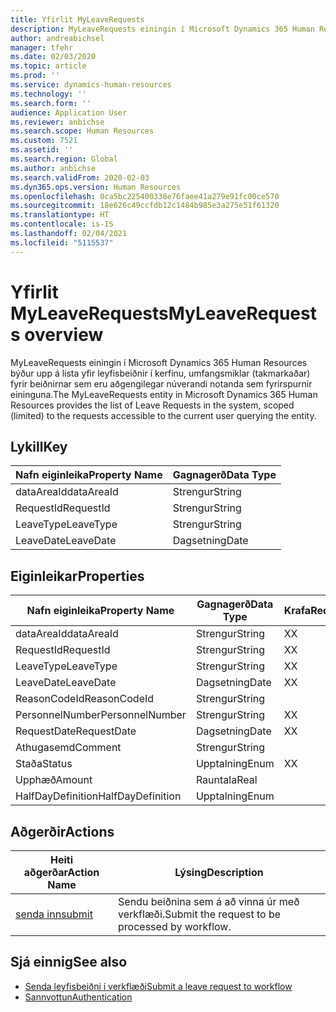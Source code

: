 ```yaml
---
title: Yfirlit MyLeaveRequests
description: MyLeaveRequests einingin í Microsoft Dynamics 365 Human Resources býður upp á lista yfir leyfisbeiðnir í kerfinu, umfangsmiklar (takmarkaðar) fyrir beiðnirnar sem eru aðgengilegar núverandi notanda sem fyrirspurnir eininguna.
author: andreabichsel
manager: tfehr
ms.date: 02/03/2020
ms.topic: article
ms.prod: ''
ms.service: dynamics-human-resources
ms.technology: ''
ms.search.form: ''
audience: Application User
ms.reviewer: anbichse
ms.search.scope: Human Resources
ms.custom: 7521
ms.assetid: ''
ms.search.region: Global
ms.author: anbichse
ms.search.validFrom: 2020-02-03
ms.dyn365.ops.version: Human Resources
ms.openlocfilehash: 0ca5bc225400338e76faee41a279e91fc00ce570
ms.sourcegitcommit: 18e626c49ccfdb12c1484b985e3a275e51f61320
ms.translationtype: HT
ms.contentlocale: is-IS
ms.lasthandoff: 02/04/2021
ms.locfileid: "5115537"
---
```

# <a name="myleaverequests-overview"></a><span data-ttu-id="ac457-103">Yfirlit MyLeaveRequests</span><span class="sxs-lookup"><span data-stu-id="ac457-103">MyLeaveRequests overview</span></span>

<span data-ttu-id="ac457-104">MyLeaveRequests einingin í Microsoft Dynamics 365 Human Resources býður upp á lista yfir leyfisbeiðnir í kerfinu, umfangsmiklar (takmarkaðar) fyrir beiðnirnar sem eru aðgengilegar núverandi notanda sem fyrirspurnir eininguna.</span><span class="sxs-lookup"><span data-stu-id="ac457-104">The MyLeaveRequests entity in Microsoft Dynamics 365 Human Resources provides the list of Leave Requests in the system, scoped (limited) to the requests accessible to the current user querying the entity.</span></span>

## <a name="key"></a><span data-ttu-id="ac457-105">Lykill</span><span class="sxs-lookup"><span data-stu-id="ac457-105">Key</span></span>

  | <span data-ttu-id="ac457-106">Nafn eiginleika</span><span class="sxs-lookup"><span data-stu-id="ac457-106">Property Name</span></span> | <span data-ttu-id="ac457-107">Gagnagerð</span><span class="sxs-lookup"><span data-stu-id="ac457-107">Data Type</span></span> |
  |---------------|-----------|
  | <span data-ttu-id="ac457-108">dataAreaId</span><span class="sxs-lookup"><span data-stu-id="ac457-108">dataAreaId</span></span>    | <span data-ttu-id="ac457-109">Strengur</span><span class="sxs-lookup"><span data-stu-id="ac457-109">String</span></span>    |
  | <span data-ttu-id="ac457-110">RequestId</span><span class="sxs-lookup"><span data-stu-id="ac457-110">RequestId</span></span>     | <span data-ttu-id="ac457-111">Strengur</span><span class="sxs-lookup"><span data-stu-id="ac457-111">String</span></span>    |
  | <span data-ttu-id="ac457-112">LeaveType</span><span class="sxs-lookup"><span data-stu-id="ac457-112">LeaveType</span></span>     | <span data-ttu-id="ac457-113">Strengur</span><span class="sxs-lookup"><span data-stu-id="ac457-113">String</span></span>    |
  | <span data-ttu-id="ac457-114">LeaveDate</span><span class="sxs-lookup"><span data-stu-id="ac457-114">LeaveDate</span></span>     | <span data-ttu-id="ac457-115">Dagsetning</span><span class="sxs-lookup"><span data-stu-id="ac457-115">Date</span></span>      |
  
## <a name="properties"></a><span data-ttu-id="ac457-116">Eiginleikar</span><span class="sxs-lookup"><span data-stu-id="ac457-116">Properties</span></span>

  | <span data-ttu-id="ac457-117">Nafn eiginleika</span><span class="sxs-lookup"><span data-stu-id="ac457-117">Property Name</span></span>     | <span data-ttu-id="ac457-118">Gagnagerð</span><span class="sxs-lookup"><span data-stu-id="ac457-118">Data Type</span></span> | <span data-ttu-id="ac457-119">Krafa</span><span class="sxs-lookup"><span data-stu-id="ac457-119">Required</span></span> |
  |-------------------|-----------|----------|
  | <span data-ttu-id="ac457-120">dataAreaId</span><span class="sxs-lookup"><span data-stu-id="ac457-120">dataAreaId</span></span>        | <span data-ttu-id="ac457-121">Strengur</span><span class="sxs-lookup"><span data-stu-id="ac457-121">String</span></span>    | <span data-ttu-id="ac457-122">X</span><span class="sxs-lookup"><span data-stu-id="ac457-122">X</span></span>        |
  | <span data-ttu-id="ac457-123">RequestId</span><span class="sxs-lookup"><span data-stu-id="ac457-123">RequestId</span></span>         | <span data-ttu-id="ac457-124">Strengur</span><span class="sxs-lookup"><span data-stu-id="ac457-124">String</span></span>    | <span data-ttu-id="ac457-125">X</span><span class="sxs-lookup"><span data-stu-id="ac457-125">X</span></span>        |
  | <span data-ttu-id="ac457-126">LeaveType</span><span class="sxs-lookup"><span data-stu-id="ac457-126">LeaveType</span></span>         | <span data-ttu-id="ac457-127">Strengur</span><span class="sxs-lookup"><span data-stu-id="ac457-127">String</span></span>    | <span data-ttu-id="ac457-128">X</span><span class="sxs-lookup"><span data-stu-id="ac457-128">X</span></span>        |
  | <span data-ttu-id="ac457-129">LeaveDate</span><span class="sxs-lookup"><span data-stu-id="ac457-129">LeaveDate</span></span>         | <span data-ttu-id="ac457-130">Dagsetning</span><span class="sxs-lookup"><span data-stu-id="ac457-130">Date</span></span>      | <span data-ttu-id="ac457-131">X</span><span class="sxs-lookup"><span data-stu-id="ac457-131">X</span></span>        |
  | <span data-ttu-id="ac457-132">ReasonCodeId</span><span class="sxs-lookup"><span data-stu-id="ac457-132">ReasonCodeId</span></span>      | <span data-ttu-id="ac457-133">Strengur</span><span class="sxs-lookup"><span data-stu-id="ac457-133">String</span></span>    |          |
  | <span data-ttu-id="ac457-134">PersonnelNumber</span><span class="sxs-lookup"><span data-stu-id="ac457-134">PersonnelNumber</span></span>   | <span data-ttu-id="ac457-135">Strengur</span><span class="sxs-lookup"><span data-stu-id="ac457-135">String</span></span>    | <span data-ttu-id="ac457-136">X</span><span class="sxs-lookup"><span data-stu-id="ac457-136">X</span></span>        |
  | <span data-ttu-id="ac457-137">RequestDate</span><span class="sxs-lookup"><span data-stu-id="ac457-137">RequestDate</span></span>       | <span data-ttu-id="ac457-138">Dagsetning</span><span class="sxs-lookup"><span data-stu-id="ac457-138">Date</span></span>      | <span data-ttu-id="ac457-139">X</span><span class="sxs-lookup"><span data-stu-id="ac457-139">X</span></span>        |
  | <span data-ttu-id="ac457-140">Athugasemd</span><span class="sxs-lookup"><span data-stu-id="ac457-140">Comment</span></span>           | <span data-ttu-id="ac457-141">Strengur</span><span class="sxs-lookup"><span data-stu-id="ac457-141">String</span></span>    |          |
  | <span data-ttu-id="ac457-142">Staða</span><span class="sxs-lookup"><span data-stu-id="ac457-142">Status</span></span>            | <span data-ttu-id="ac457-143">Upptalning</span><span class="sxs-lookup"><span data-stu-id="ac457-143">Enum</span></span>      | <span data-ttu-id="ac457-144">X</span><span class="sxs-lookup"><span data-stu-id="ac457-144">X</span></span>        |
  | <span data-ttu-id="ac457-145">Upphæð</span><span class="sxs-lookup"><span data-stu-id="ac457-145">Amount</span></span>            | <span data-ttu-id="ac457-146">Rauntala</span><span class="sxs-lookup"><span data-stu-id="ac457-146">Real</span></span>      |          |
  | <span data-ttu-id="ac457-147">HalfDayDefinition</span><span class="sxs-lookup"><span data-stu-id="ac457-147">HalfDayDefinition</span></span> | <span data-ttu-id="ac457-148">Upptalning</span><span class="sxs-lookup"><span data-stu-id="ac457-148">Enum</span></span>      |          |

## <a name="actions"></a><span data-ttu-id="ac457-149">Aðgerðir</span><span class="sxs-lookup"><span data-stu-id="ac457-149">Actions</span></span>

 | <span data-ttu-id="ac457-150">Heiti aðgerðar</span><span class="sxs-lookup"><span data-stu-id="ac457-150">Action Name</span></span>                               | <span data-ttu-id="ac457-151">Lýsing</span><span class="sxs-lookup"><span data-stu-id="ac457-151">Description</span></span>                                     |
 |-------------------------------------------|-------------------------------------------------|
 | [<span data-ttu-id="ac457-152">senda inn</span><span class="sxs-lookup"><span data-stu-id="ac457-152">submit</span></span>](hr-developer-api-myleaverequests-submit.md)   | <span data-ttu-id="ac457-153">Sendu beiðnina sem á að vinna úr með verkflæði.</span><span class="sxs-lookup"><span data-stu-id="ac457-153">Submit the request to be processed by workflow.</span></span> |

## <a name="see-also"></a><span data-ttu-id="ac457-154">Sjá einnig</span><span class="sxs-lookup"><span data-stu-id="ac457-154">See also</span></span>

- [<span data-ttu-id="ac457-155">Senda leyfisbeiðni í verkflæði</span><span class="sxs-lookup"><span data-stu-id="ac457-155">Submit a leave request to workflow</span></span>](hr-developer-api-myleaverequests-submit.md)
- [<span data-ttu-id="ac457-156">Sannvottun</span><span class="sxs-lookup"><span data-stu-id="ac457-156">Authentication</span></span>](hr-developer-api-authentication.md)